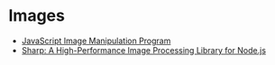 # Images

- [JavaScript Image Manipulation Program](https://github.com/oliver-moran/jimp)
- [Sharp: A High-Performance Image Processing Library for Node.js](https://medium.com/better-programming/sharp-high-performance-node-js-image-processing-library-3f04df66c722)
